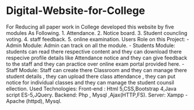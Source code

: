# Digital-Website-for-College
For Reducing all paper work in College developed this website by five modules As Following. 1. Attendance. 2. Notice board. 3. Student councling voting. 4. staff feedback.  5. online examination.  Users Role on this Project: - Admin Module: Admin can track on all the module. - Students Module: students can read there respective content and they can download there respecive                                  profile details like Attendance notice and they can give feedback to the staff and                                  they can practice over online exam portal provided here. - Staff Module: Staff can create there Classroom and they can manage there student details , they can                           upload there class attendance , they can put notice for individual classes and they can                           manage the student counsil ellection.  Used Technologies:    Front-end : Html 5,CSS,Bootstrap 4,Java script ES-5,JQuery. Backend: Php , Mysql ,Ajax(HTTP,FS). Server: Xampp -Apache (httpd), Mysql.
